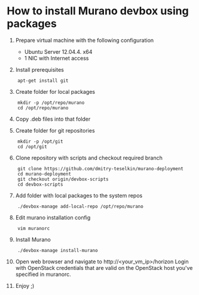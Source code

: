 # How to install Murano devbox using packages

1. Prepare virtual machine with the following configuration

	* Ubuntu Server 12.04.4. x64
	* 1 NIC with Internet access

2. Install prerequisites

```
	apt-get install git
```
3. Create folder for local packages

```
	mkdir -p /opt/repo/murano
	cd /opt/repo/murano
```

4. Copy .deb files into that folder

5. Create folder for git repositories

```
	mkdir -p /opt/git
	cd /opt/git
```

6. Clone repository with scripts and checkout required branch

```
	git clone https://github.com/dmitry-teselkin/murano-deployment
	cd murano-deployment
	git checkout origin/devbox-scripts
	cd devbox-scripts
```

7. Add folder with local packages to the system repos

```
	./devbox-manage add-local-repo /opt/repo/murano
```

8. Edit murano installation config

```
	vim muranorc
```

9. Install Murano

```
	./devbox-manage install-murano
```

10. Open web browser and navigate to http://<your_vm_ip>/horizon Login with OpenStack credentials that are valid on the OpenStack host you've specified in muranorc.

11. Enjoy ;)